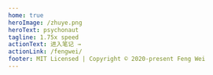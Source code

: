 ```yaml
---
home: true
heroImage: /zhuye.png
heroText: psychonaut
tagline: 1.75x speed
actionText: 进入笔记 →
actionLink: /fengwei/
footer: MIT Licensed | Copyright © 2020-present Feng Wei 
---
```


$$
\qquad
$$


<template>
  <div>
    <a-timeline pending="Recording..." :reverse="reverse">
      <a-timeline-item>Created a Jekyll blog 2020-01-20</a-timeline-item>
      <a-timeline-item>Ready to migrate Jekyll blog to Vuepress 2020-03-15</a-timeline-item>
      <a-timeline-item>vuepress blog build all done 2020-03-21</a-timeline-item>
    </a-timeline>
  </div>
</template>
